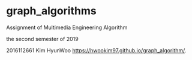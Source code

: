 # graph_algorithms
Assignment of Multimedia Engineering Algorithm

the second semester of 2019

2016112661 Kim HyunWoo
https://hwookim97.github.io/graph_algorithm/.
